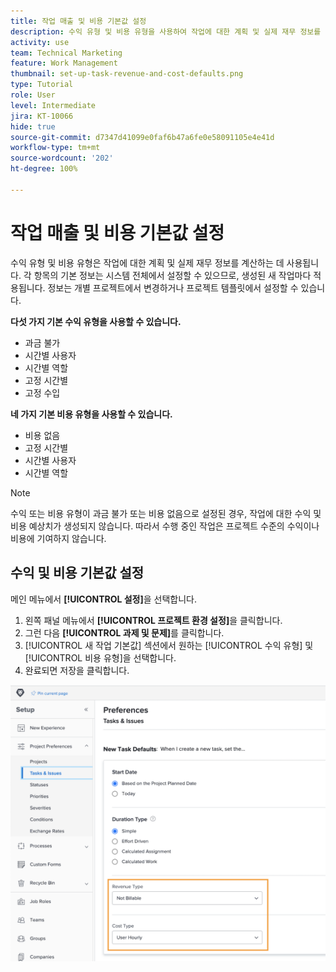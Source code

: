 ```yaml
---
title: 작업 매출 및 비용 기본값 설정
description: 수익 유형 및 비용 유형을 사용하여 작업에 대한 계획 및 실제 재무 정보를 계산하는 방법에 대해 알아봅니다.
activity: use
team: Technical Marketing
feature: Work Management
thumbnail: set-up-task-revenue-and-cost-defaults.png
type: Tutorial
role: User
level: Intermediate
jira: KT-10066
hide: true
source-git-commit: d7347d41099e0faf6b47a6fe0e58091105e4e41d
workflow-type: tm+mt
source-wordcount: '202'
ht-degree: 100%

---
```


# 작업 매출 및 비용 기본값 설정

수익 유형 및 비용 유형은 작업에 대한 계획 및 실제 재무 정보를 계산하는 데 사용됩니다. 각 항목의 기본 정보는 시스템 전체에서 설정할 수 있으므로, 생성된 새 작업마다 적용됩니다. 정보는 개별 프로젝트에서 변경하거나 프로젝트 템플릿에서 설정할 수 있습니다.

**다섯 가지 기본 수익 유형을 사용할 수 있습니다.**

* 과금 불가
* 시간별 사용자
* 시간별 역할
* 고정 시간별
* 고정 수입

**네 가지 기본 비용 유형을 사용할 수 있습니다.**

* 비용 없음
* 고정 시간별
* 시간별 사용자
* 시간별 역할

>[!NOTE]
>
>수익 또는 비용 유형이 과금 불가 또는 비용 없음으로 설정된 경우, 작업에 대한 수익 및 비용 예상치가 생성되지 않습니다. 따라서 수행 중인 작업은 프로젝트 수준의 수익이나 비용에 기여하지 않습니다.

## 수익 및 비용 기본값 설정

메인 메뉴에서 **[!UICONTROL 설정]**&#x200B;을 선택합니다.

1. 왼쪽 패널 메뉴에서 **[!UICONTROL 프로젝트 환경 설정]**&#x200B;을 클릭합니다.
1. 그런 다음 **[!UICONTROL 과제 및 문제]**&#x200B;를 클릭합니다.
1. [!UICONTROL 새 작업 기본값] 섹션에서 원하는 [!UICONTROL 수익 유형] 및 [!UICONTROL 비용 유형]을 선택합니다.
1. 완료되면 저장을 클릭합니다.

![수익 및 비용 기본값 설정 이미지](assets/setting-up-finances-3.png)
